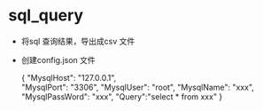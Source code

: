 # sql_query

* 将sql 查询结果，导出成csv 文件

* 创建config.json 文件

    {
    "MysqlHost": "127.0.0.1",  
    "MysqlPort": "3306",
    "MysqlUser": "root",
    "MysqlName": "xxx",
    "MysqlPassWord": "xxx",
    "Query":"select * from xxx"
}
